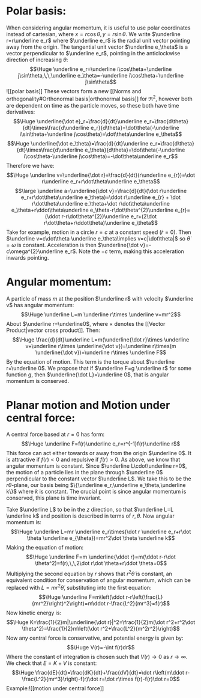 
# Polar basis:

When considering angular momentum, it is useful to use polar coordinates instead of cartesian, where $x=r\cos\theta,y=r\sin\theta$. We write $\underline r=r\underline e_r$ where $\underline e_r$ is the radial unit vector pointing away from the origin. The tangential unit vector $\underline e_\theta$ is a vector perpendicular to $\underline e_r$, pointing in the anticlockwise direction of increasing $\theta$:$$\Huge \underline e_r=\underline i\cos\theta+\underline j\sin\theta,\,\,\underline e_\theta=-\underline i\cos\theta+\underline j\sin\theta$$
![[polar basis]]
These vectors form a new [[Norms and orthogonality#Orthonormal basis|orthonormal basis]] for $\Re^2$, however both are dependent on time as the particle moves, so these  both have time derivatives:$$\Huge \underline{\dot e}_r=\frac{d}{dt}\underline e_r=\frac{d\theta}{dt}\times\frac{d\underline e_r}{d\theta}=\dot\theta(-\underline i\sin\theta+\underline j\cos\theta)=\dot\theta\underline e_\theta$$$$\Huge \underline{\dot e_\theta}=\frac{d}{dt}\underline e_r=\frac{d\theta}{dt}\times\frac{d\underline e_\theta}{d\theta}=\dot\theta(-\underline i\cos\theta-\underline j\cos\theta)=-\dot\theta\underline e_r$$Therefore we have:$$\Huge \underline v=\underline{\dot r}=\frac{d}{dt}(r\underline e_{r})=\dot r\underline e_r+r\dot\theta\underline e_\theta$$$$\large \underline a=\underline{\dot v}=\frac{d}{dt}(\dot r\underline e_r+r\dot\theta\underline e_\theta)=\ddot r\underline e_{r} + \dot r\dot\theta\underline e_\theta+\dot r\dot\theta\underline e_\theta+r\ddot\theta\underline e_\theta-r\dot\theta^{2}\underline e_{r}=(\ddot r-r\dot\theta^{2})\underline e_r+(2\dot r\dot\theta+r\ddot\theta)\underline e_\theta$$
Take for example, motion in a circle $r=c$ at a constant speed ($\dot r=0$). Then $\underline v=c\dot\theta \underline e_\theta\implies v=c|\dot\theta|$ so $\dot\theta=\omega$ is constant. Acceleration is then $\underline{\dot v}=-c\omega^{2}\underline e_r$. Note the $-c$ term, making this acceleration inwards pointing.

# Angular momentum:

A particle of mass $m$ at the position $\underline r$ with velocity $\underline v$ has angular momentum:$$\Huge \underline L=m \underline r\times \underline v=mr^2$$About $\underline r=\underline0$, where $\times$ denotes the [[Vector Product|vector cross product]]. Then:$$\Huge \frac{d}{dt}\underline L=m(\underline{\dot r}\times \underline v+\underline r\times \underline{\dot v})=\underline r\times(m \underline{\dot v})=\underline r\times \underline F$$By the equation of motion. This term is the torque about $\underline r=\underline 0$. We propose that if $\underline F=g \underline r$ for some function $g$, then $\underline{\dot L}=\underline 0$, that is angular momentum is conserved.

# Planar motion and Motion under central force:

A central force based at $r=0$ has form:$$\Huge \underline F=f(r)\underline e_r=r^{-1}f(r)\underline r$$This force can act either towards or away from the origin $\underline 0$. It is attractive if $f(r)<0$ and repulsive if $f(r)>0$. As above, we know that angular momentum is constant. Since $\underline L\cdot\underline r=0$, the motion of a particle lies in the plane through $\underline 0$ perpendicular to the constant vector $\underline L$. We take this to be the $r \theta$-plane, our basis being $\{\underline e_r,\underline e_\theta,\underline k\}$ where $k$ is constant. The crucial point is since angular momentum is conserved, this plane is time invariant.

Take $\underline L$ to be in the $z$ direction, so that $\underline L=L \underline k$ and position is described in terms of $r,\theta$.
Now angular momentum is:$$\Huge \underline L=mr \underline e_r\times(\dot r \underline e_r+r\dot \theta \underline e_{\theta})=mr^2\dot \theta \underline k$$Making the equation of motion:$$\Huge \underline F=m \underline{\ddot r}=m(\ddot r-r\dot \theta^2)=f(r),\,\,2\dot r\dot \theta+r\ddot \theta=0$$Multiplying the second equation by $r$ shows that $r^2\dot \theta$ is constant, an equivalent condition for conservation of angular momentum, which can be replaced with $L=mr^2\dot \theta$, substituting into the first equation:$$\Huge \underline F=m\left(\ddot r-r\left(\frac{L}{mr^2}\right)^2\right)=m\ddot r-\frac{L^2}{mr^3}=f(r)$$Now kinetic energy is:$$\Huge K=\frac{1}{2}m|\underline{\dot r}|^2=\frac{1}{2}m(\dot r^2+r^2\dot \theta^2)=\frac{1}{2}m\left(\dot r^2+\frac{L^2}{m^2r^2}\right)$$Now any central force is conservative, and potential energy is given by:$$\Huge V(r)=-\int f(r)dr$$Where the constant of integration is chosen such that $V(r)\to 0$ as $r\to \infty$. We check that $E=K+V$ is constant:$$\Huge \frac{dE}{dt}=\frac{dK}{dt}+\frac{dV}{dt}=\dot r\left(m\ddot r-\frac{L^2}{mr^3}\right)-f(r)\dot r=\dot r\times f(r)-f(r)\dot r=0$$Example:![[motion under central force]]